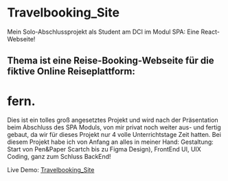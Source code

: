 # Travelbooking_Site
Mein Solo-Abschlussprojekt als Student am DCI im Modul SPA: Eine React-Webseite!

## Thema ist eine Reise-Booking-Webseite für die fiktive Online Reiseplattform:
# fern.
Dies ist ein tolles groß angesetztes Projekt und wird nach der Präsentation beim Abschluss des SPA Moduls, von mir privat noch weiter aus- und fertig gebaut, da wir für dieses Projekt nur 4 volle Unterrichtstage Zeit hatten. Bei diesem Projekt habe ich von Anfang an alles in meiner Hand: Gestaltung: Start von Pen&Paper Scartch bis zu Figma Design), FrontEnd UI, UIX Coding, ganz zum Schluss BackEnd!

Live Demo: [Travelbooking_Site](https://RalfSmith69.github.io/Travelbooking_Site)
